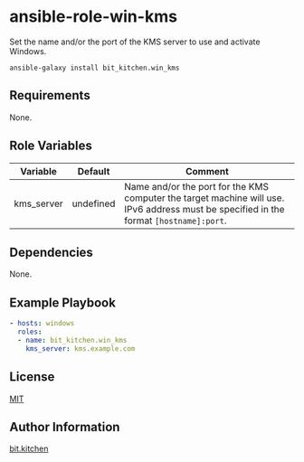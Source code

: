 ansible-role-win-kms
====================

Set the name and/or the port of the KMS server to use and activate Windows.

    ansible-galaxy install bit_kitchen.win_kms

Requirements
------------

None.

Role Variables
--------------

Variable   | Default   | Comment
---------- | --------- | -------
kms_server | undefined | Name and/or the port for the KMS computer the target machine will use. <br> IPv6 address must be specified in the format `[hostname]:port`.

Dependencies
------------

None.

Example Playbook
----------------

```yml
- hosts: windows
  roles:
  - name: bit_kitchen.win_kms
    kms_server: kms.example.com
```

License
-------

[MIT](LICENSE)

Author Information
------------------

[bit.kitchen](https://github.com/bit-kitchen)
